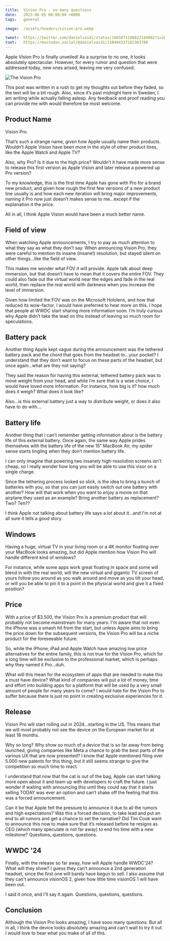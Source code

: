 ```yaml
---
title:  Vision Pro - so many questions
date:   2023-06-05 06:00:00 +0000
tags:   general

image:  /assets/headers/vision-pro.webp

tweet:  https://twitter.com/danielsaidi/status/1665871186822144002?s=20
toot:   https://mastodon.social/@danielsaidi/110494327182363788
---
```


Apple Vision Pro is finally unveiled! As a surprise to no one, it looks absolutely spectacular. However, for every rumor and question that were addressed today, new ones arised, leaving me very confused.

![The Vision Pro]({{page.image}})

This post was written in a rush to get my thoughts out before they faded, so the text will be a bit rough. Also, since it’s past midnight here in Sweden, I am writing while actually falling asleep. Any feedback and proof reading you can provide me with would therefore be most welcome.


## Product Name

Vision Pro. 

That’s such a strange name, given how Apple usually name their products. Wouldn’t Apple Vision have been more in the style of other product lines, like the Apple Watch and Apple TV?

Also, why Pro? Is it due to the high price? Wouldn’t it have made more sense to release this first version as Apple Vision and later release a powered up Pro version? 

To my knowledge, this is the first time Apple has gone with Pro for a brand new product, and given how rough the first few versions of a new product line usually is and how each new iteration will bring major improvements, naming it Pro now just doesn’t makes sense to me...except if the explanation it the price.

All in all, I think Apple Vision would have been a much better name.


## Field of view

When watching Apple announcements, I try to pay as much attention to what they say as what they don’t say. When announcing Vision Pro, they were careful to mention its insane (insane!) resolution, but stayed silent on other things…like the field of view.

This makes me wonder what FOV it will provide. Apple talk about deep immersion, but that doesn’t have to mean that it covers the entire FOV. They could also fade out the virtual world near the edges and fade in the real world, then replace the real world with darkness when you increase the level of immersion.

Given how limited the FOV was on the Microsoft Hololens, and how that reduced its wow-factor, I would have preferred to hear more on this. I hope that people at WWDC start sharing more information soon. I’m truly curious why Apple didn’t take the lead on this instead of leaving so much room for speculations.


## Battery pack

Another thing Apple kept vague during the announcement was the tethered battery pack and the chord that goes from the headset to…your pocket? I understand that they don’t want to focus on these parts of the headset, but once again...what are they not saying?

They said the reason for having this external, tethered battery pack was to move weight from your head, and while I’m sure that is a wise choice, I would have loved more information. For instance, how big is it? how much does it weigh? What does it look like?

Also...is this external battery just a way to distribute weight, or does it also have to do with...


## Battery life

Another thing that I can’t remember getting information about is the battery life of this external battery. Once again, the same way Apple prides themselves with the battery life of the new 15” MacBook Air, my spider sense starts tingling when they don’t mention battery life.

I can only imagine that powering two insanely high-resolution screens isn't cheap, so I really wonder how long you will be able to use this visor on a single charge. 

Since the tethering process looked so slick, is the idea to bring a bunch of batteries with you, so that you can just easily switch out one battery with another? How will that work when you want to enjoy a movie on that airplane they used as an example? Bring another battery as replacement? Two? Ten??

I think Apple not talking about battery life says a lot about it...and I'm not at all sure it tells a good story.


## Windows

Having a huge, virtual TV in your living room or a 4K monitor floating over your MacBook looks amazing, but did Apple mention how Vision Pro will handle different kind of windows? 

For instance, while some apps work great floating in space and some will blend in with the real world, will the new virtual and gigantic TV screen of yours follow you around as you walk around and move as you tilt your head, or will you be able to pin it to a point in the physical world and give it a fixed position?


## Price

With a price of $3.500, the Vision Pro is a premium product that will probably not become mainstream for many years. I'm aware that not even the iPhone was a smash hit from the start, but unless Apple aims to bring the price down for the subsequent versions, the Vision Pro will be a niche product for the foreseeable future.


So, while the iPhone, iPad and Apple Watch have amazing low price alternatives for the entire family, this is not true for the Vision Pro, which for a long time will be exclusive to the professional market, which is perhaps why they named it Pro...duh.

What will this mean for the ecosystem of apps that are needed to make this a must have device? What kind of companies will put a lot of money, time and effort into building apps for a platform that will be used by a very small amount of people for many years to come? I would hate for the Vision Pro to suffer because there is just no point in creating exclusive experiences for it.


## Release

Vision Pro will start rolling out in 2024...starting in the US. This means that we will most probably not see the device on the European market for at least 18 months.

Why so long? Why show so much of a device that is so far away from being launched, giving companies like Meta a chance to grab the best parts of the various UX that are now presented? I know that Apple mentioned filing over 5.000 new patents for this thing, but it still seems strange to give the competition so much time to react.

I understand that now that the cat is out of the bag, Apple can start talking more open about it and team up with developers to craft the future. I just wonder if waiting with announcing this until they could say that it starts selling TODAY was ever an option and can’t shake off the feeling that this was a forced announcement.

Can it be that Apple felt the pressure to announce it due to all the rumors and high expectations? Was this a forced decision, to take lead and put an end to all rumors and get a chance to set the narrative? Did Tim Cook want to announce this now to make sure that it’s released before he resigns as CEO (which many speculate is not far away) to end his time with a new milestone? Questions, questions, questions.


## WWDC '24

Finally, with the release so far away, how will Apple handle WWDC’24? What will they show? I guess they can’t announce a 2nd generation headset, since the first one will barely have begun to sell. I also assume that they can't announce visionOS 2, given how little time visionOS 1 will have been out.

I said it once, and I'll say it again. Questions, questions, questions.


## Conclusion

Although the Vision Pro looks amazing, I have sooo many questions. But all in all, I think the device looks absolutely amazing and can't wait to try it out. I would love to hear what you make of all of this.

